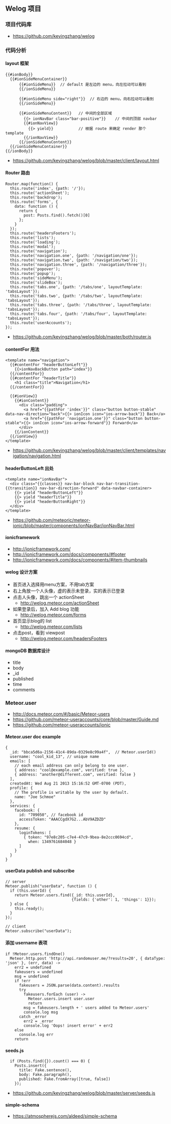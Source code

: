 
## Welog 项目

### 项目代码库
* https://github.com/kevingzhang/welog

### 代码分析

#### layout 框架
	{{#ionBody}}
	  {{#ionSideMenuContainer}}
		  {{#ionSideMenu}}  // default 是左边的 menu，向左拉动可以看到
		  {{/ionSideMenu}}

		  {{#ionSideMenu side="right"}}  // 右边的 menu，向右拉动可以看到
		  {{/ionSideMenu}}

		  {{#ionSideMenuContent}}	// 中间的全部区域
		    {{> ionNavBar class="bar-positive"}}	// 中间的顶部 navbar
		    {{#ionNavView}}
		      {{> yield}}			// 根据 route 来确定 render 那个 template
		    {{/ionNavView}}
		  {{/ionSideMenuContent}}
	  {{/ionSideMenuContainer}}
	{{/ionBody}}

* https://github.com/kevingzhang/welog/blob/master/client/layout.html  

#### Router 路由
	Router.map(function() {
	  this.route('index', {path: '/'});
	  this.route('actionSheet');
	  this.route('backdrop');
	  this.route('forms', {
	    data: function () {
	      return {
	        post: Posts.find().fetch()[0]
	      };
	    }
	  });
	  this.route('headersFooters');
	  this.route('lists');
	  this.route('loading');
	  this.route('modal');
	  this.route('navigation');
	  this.route('navigation.one', {path: '/navigation/one'});
	  this.route('navigation.two', {path: '/navigation/two'});
	  this.route('navigation.three', {path: '/navigation/three'});
	  this.route('popover');
	  this.route('popup');
	  this.route('sideMenu');
	  this.route('slideBox');
	  this.route('tabs.one', {path: '/tabs/one', layoutTemplate: 'tabsLayout'});
	  this.route('tabs.two', {path: '/tabs/two', layoutTemplate: 'tabsLayout'});
	  this.route('tabs.three', {path: '/tabs/three', layoutTemplate: 'tabsLayout'});
	  this.route('tabs.four', {path: '/tabs/four', layoutTemplate: 'tabsLayout'});
	  this.route('userAccounts');
	});

* https://github.com/kevingzhang/welog/blob/master/both/router.js

#### contentFor 用法
	<template name="navigation">
	  {{#contentFor "headerButtonLeft"}}
	    {{>ionNavBackButton path="index"}}
	  {{/contentFor}}
	  {{#contentFor "headerTitle"}}
	    <h1 class="title">Navigation</h1>
	  {{/contentFor}}

	  {{#ionView}}
	    {{#ionContent}}
	      <div class="padding">
	        <a href="{{pathFor 'index'}}" class="button button-stable" data-nav-direction="back">{{> ionIcon icon="ios-arrow-back"}} Back</a>
	        <a href="{{pathFor 'navigation.one'}}" class="button button-stable">{{> ionIcon icon="ios-arrow-forward"}} Forward</a>
	      </div>
	    {{/ionContent}}
	  {{/ionView}}
	</template>

* https://github.com/kevingzhang/welog/blob/master/client/templates/navigation/navigation.html

#### headerButtonLeft 出处
	<template name="ionNavBar">
	  <div class="{{classes}} nav-bar-block nav-bar-transition-{{transition}} nav-bar-direction-forward" data-navbar-container>
	    {{> yield "headerButtonLeft"}}
	    {{> yield "headerTitle"}}
	    {{> yield "headerButtonRight"}}
	  </div>
	</template>

* https://github.com/meteoric/meteor-ionic/blob/master/components/ionNavBar/ionNavBar.html

#### ionicframework
* http://ionicframework.com/
* http://ionicframework.com/docs/components/#footer
* http://ionicframework.com/docs/components/#item-thumbnails

#### welog 设计方案
* 首页进入选择用menu方案，不用tab方案
* 右上角放一个人头像，虚的表示未登录，实的表示已登录
* 点击人头像，跳出一个 actionSheet
  - http://welog.meteor.com/actionSheet
* 如果登录后，加入 Add blog 功能
  - http://welog.meteor.com/forms
* 首页显示blog的 list
  - http://welog.meteor.com/lists
* 点击post，看到 viewpost
  - http://welog.meteor.com/headersFooters

#### mongoDB 数据库设计
* title
* body
* _id
* published
* time
* comments

### Meteor.user 
* http://docs.meteor.com/#/basic/Meteor-users
* https://github.com/meteor-useraccounts/core/blob/master/Guide.md
* https://github.com/meteor-useraccounts/ionic

#### Meteor.user doc example
	{
	  _id: "bbca5d6a-2156-41c4-89da-0329e8c99a4f",  // Meteor.userId()
	  username: "cool_kid_13", // unique name
	  emails: [
	    // each email address can only belong to one user.
	    { address: "cool@example.com", verified: true },
	    { address: "another@different.com", verified: false }
	  ],
	  createdAt: Wed Aug 21 2013 15:16:52 GMT-0700 (PDT),
	  profile: {
	    // The profile is writable by the user by default.
	    name: "Joe Schmoe"
	  },
	  services: {
	    facebook: {
	      id: "709050", // facebook id
	      accessToken: "AAACCgdX7G2...AbV9AZDZD"
	    },
	    resume: {
	      loginTokens: [
	        { token: "97e8c205-c7e4-47c9-9bea-8e2ccc0694cd",
	          when: 1349761684048 }
	      ]
	    }
	  }
	}

#### userData publish and subscribe
	// server
	Meteor.publish("userData", function () {
	  if (this.userId) {
	    return Meteor.users.find({_id: this.userId},
	                             {fields: {'other': 1, 'things': 1}});
	  } else {
	    this.ready();
	  }
	});

	// client
	Meteor.subscribe("userData");

#### 添加 username 表项
	if !Meteor.users.findOne()
	  Meteor.http.post 'http://api.randomuser.me/?results=20', { dataType: 'json' }, (err, data) ->
	    err2 = undefined
	    fakeusers = undefined
	    msg = undefined
	    if !err
	      fakeusers = JSON.parse(data.content).results
	      try
	        fakeusers.forEach (user) ->
	          Meteor.users.insert user.user
	          return
	        msg = fakeusers.length + ' users added to Meteor.users'
	        console.log msg
	      catch _error
	        err2 = _error
	        console.log 'Oops! insert error' + err2
	    else
	      console.log err
	    return   

#### seeds.js
	  if (Posts.find({}).count() === 0) {
	    Posts.insert({
	      title: Fake.sentence(),
	      body: Fake.paragraph(),
	      published: Fake.fromArray([true, false])
	    });

* https://github.com/kevingzhang/welog/blob/master/server/seeds.js

#### simple-schema
* https://atmospherejs.com/aldeed/simple-schema
